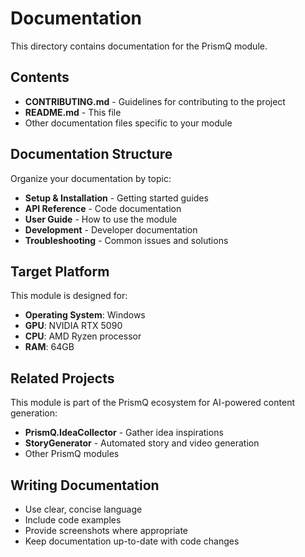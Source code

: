 # Documentation

This directory contains documentation for the PrismQ module.

## Contents

- **CONTRIBUTING.md** - Guidelines for contributing to the project
- **README.md** - This file
- Other documentation files specific to your module

## Documentation Structure

Organize your documentation by topic:

- **Setup & Installation** - Getting started guides
- **API Reference** - Code documentation
- **User Guide** - How to use the module
- **Development** - Developer documentation
- **Troubleshooting** - Common issues and solutions

## Target Platform

This module is designed for:
- **Operating System**: Windows
- **GPU**: NVIDIA RTX 5090
- **CPU**: AMD Ryzen processor
- **RAM**: 64GB

## Related Projects

This module is part of the PrismQ ecosystem for AI-powered content generation:
- **PrismQ.IdeaCollector** - Gather idea inspirations
- **StoryGenerator** - Automated story and video generation
- Other PrismQ modules

## Writing Documentation

- Use clear, concise language
- Include code examples
- Provide screenshots where appropriate
- Keep documentation up-to-date with code changes
